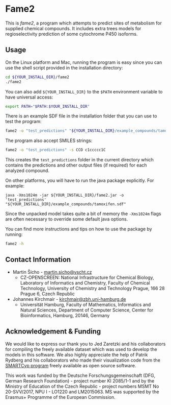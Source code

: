 # Fame2

This is *fame2*, a program which attempts to predict sites of metabolism for supplied chemical compounds. 
It includes extra trees models for regioselectivity prediction of some cytochrome P450 isoforms.

## Usage

On the Linux platform and Mac, running the program is easy since
you can use the shell script provided in the installation directory:

```bash
cd ${YOUR_INSTALL_DIR}/fame2
./fame2
```

You can also add `${YOUR_INSTALL_DIR}` to the `$PATH` 
environment variable to have universal access:

```bash
export PATH="$PATH:$YOUR_INSTALL_DIR"
```

There is an example SDF file in the installation folder
that you can use to test the program:

```bash
fame2 -o "test_predictions" "${YOUR_INSTALL_DIR}/example_compounds/tamoxifen.sdf"
```

The program also accept SMILES strings:

```bash
fame2 -o "test_predictions" -s CCO c1ccccc1C
```

This creates the `test_predictions` folder in the current directory
which contains the predictions and other output files (if required)
for each analyzed compound.

On other platforms, you will have to run the java package explicitly. 
For example:

```
java -Xms1024m -jar ${YOUR_INSTALL_DIR}/fame2.jar -o 'test_predictions' "${YOUR_INSTALL_DIR}/example_compounds/tamoxifen.sdf"
```

Since the unpacked model takes quite a bit of memory the `-Xms1024m`
flags are often necessary to override some default java options.

You can find more instructions and tips on how to use the package by running: 

```bash
fame2 -h
```

## Contact Information

 - Martin Šícho - [martin.sicho@vscht.cz](mailto::martin.sicho@vscht.cz)
    - CZ-OPENSCREEN: National Infrastructure for Chemical Biology, Laboratory of Informatics and Chemistry, Faculty of Chemical Technology, University of Chemistry and Technology Prague, 166 28 Prague 6, Czech Republic
 - Johannes Kirchmair - [kirchmair@zbh.uni-hamburg.de](mailto::kirchmair@zbh.uni-hamburg.de)
    - Universität Hamburg, Faculty of Mathematics, Informatics and Natural Sciences, Department of Computer Science, Center for Bioinformatics, Hamburg, 20146, Germany
   
## Acknowledgement & Funding

We would like to express our thank you to Jed Zaretzki and his collaborators for compiling the freely available
dataset which was used to develop the models in this software. We also highly appreciate the help of Patrik
Rydberg and his collaborators who made their visualization code from the 
[SMARTCyp program](http://www.farma.ku.dk/smartcyp/background.php) freely available
as open source software.

This work was funded by the Deutsche Forschungsgemeinschaft (DFG, German Research Foundation) - project number KI 2085/1-1 and by the Ministry of Education of the Czech Republic - project numbers MSMT No 20-SVV/2017, NPU I - LO1220 and LM2015063. MS was supported by the Erasmus+ Programme of the European Commission.